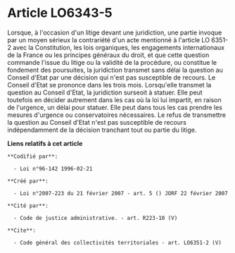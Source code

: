 # Article LO6343-5

Lorsque, à l'occasion d'un litige devant une juridiction, une partie invoque par un moyen sérieux la contrariété d'un acte
mentionné à l'article LO 6351-2 avec la Constitution, les lois organiques, les engagements internationaux de la France ou les
principes généraux du droit, et que cette question commande l'issue du litige ou la validité de la procédure, ou constitue le
fondement des poursuites, la juridiction transmet sans délai la question au Conseil d'Etat par une décision qui n'est pas
susceptible de recours. Le Conseil d'Etat se prononce dans les trois mois. Lorsqu'elle transmet la question au Conseil
d'Etat, la juridiction surseoit à statuer. Elle peut toutefois en décider autrement dans les cas où la loi lui impartit, en
raison de l'urgence, un délai pour statuer. Elle peut dans tous les cas prendre les mesures d'urgence ou conservatoires
nécessaires. Le refus de transmettre la question au Conseil d'Etat n'est pas susceptible de recours indépendamment de la
décision tranchant tout ou partie du litige.

**Liens relatifs à cet article**

	**Codifié par**:

	  - Loi n°96-142 1996-02-21

	**Créé par**:

	  - Loi n°2007-223 du 21 février 2007 - art. 5 () JORF 22 février 2007

	**Cité par**:

	  - Code de justice administrative. - art. R223-10 (V)

	**Cite**:

	  - Code général des collectivités territoriales - art. LO6351-2 (V)
